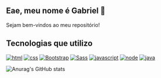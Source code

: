 ## Eae, meu nome é Gabriel 👋

<p>Sejam bem-vindos ao meu repositório!</p>

## Tecnologias que utilizo

[![html](https://img.shields.io/badge/HTML5-E34F26?style=for-the-badge&logo=html5&logoColor=white)]() [![css](https://img.shields.io/badge/CSS3-1572B6?style=for-the-badge&logo=css3&logoColor=white)]() [![Bootstrap](https://img.shields.io/badge/Bootstrap-563D7C?style=for-the-badge&logo=bootstrap&logoColor=white)]() [![Sass](https://img.shields.io/badge/Sass-CC6699?style=for-the-badge&logo=sass&logoColor=white)]() [![javascript](https://img.shields.io/badge/JavaScript-F7DF1E?style=for-the-badge&logo=javascript&logoColor=black)]() [![node](https://img.shields.io/badge/Node.js-43853D?style=for-the-badge&logo=node.js&logoColor=white)]() [![java](https://img.shields.io/badge/Java-ED8B00?style=for-the-badge&logo=openjdk&logoColor=white)]()

![Anurag's GitHub stats](https://github-readme-stats.vercel.app/api?username=BieLsUs&show_icons=true&bg_color=00000000)
